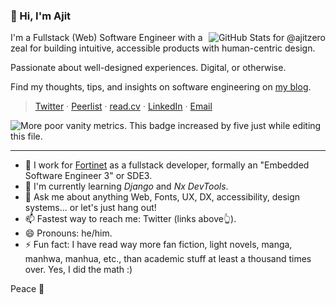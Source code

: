 ### 👋 Hi, I'm Ajit

<img
  align="right"
  alt="GitHub Stats for @ajitzero"
  src="https://github-readme-stats.vercel.app/api?username=ajitzero&theme=moltack&show_icons=true&count_private=true&hide_title=true"
  title="My GitHub Stats. Do the grades matter, though?"
/>

I'm a Fullstack (Web) Software Engineer with a zeal for building intuitive, accessible products with human-centric design.

Passionate about well-designed experiences. Digital, or otherwise.

Find my thoughts, tips, and insights on software engineering on [my blog](https://ajitpanigrahi.com "Ajit Panigrahi's Portfolio & Blog").

> [Twitter](https://twitter.com/ajitzero "Twitter: For immediate contact and replies")
· [Peerlist](https://peerlist.io/ajitzero "Peerlist: For my professional future")
· [read.cv](https://read.cv/ajit "CV: For my professional present")
· [LinkedIn](https://www.linkedin.com/in/ajitzero "LinkedIn: For my professional history")
· [Email](mailto:hello@ajitpanigrahi.com?subject=Hey%20I%20saw%20your%20GitHub%20Profile "Email: slow replies here")

![](https://komarev.com/ghpvc/?username=ajitzero&color=brightgreen "More poor vanity metrics. This badge increased by five just while editing this file.")

---

- 🔭 I work for [Fortinet](https://fortinet.com) as a fullstack developer, formally an "Embedded Software Engineer 3" or SDE3.
- 🌱 I'm currently learning *Django* and *Nx DevTools*.
- 💬 Ask me about anything Web, Fonts, UX, DX, accessibility, design systems... or let's just hang out!
- 📫 Fastest way to reach me: Twitter (links above👆).
- 😄 Pronouns: he/him.
- ⚡ Fun fact: I have read way more fan fiction, light novels, manga, manhwa, manhua, etc., than academic stuff at least a thousand times over. Yes, I did the math :)

Peace 💜
